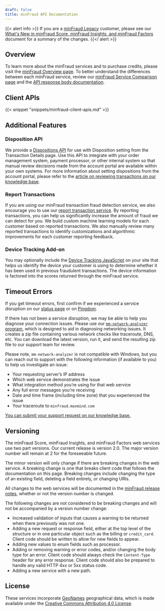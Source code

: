 ```yaml
---
draft: false
title: minFraud API Documentation
---
```


{{< alert info >}}
If you are a [minFraud Legacy](/minfraud/minfraud-legacy/)
customer, please see our
[What's New in minFraud Score, minFraud Insights, and minFraud Factors](/minfraud/whats-new-in-minfraud-score-and-minfraud-insights/)
document for a summary of the changes.
{{</ alert >}}

## Overview

To learn more about the minFraud services and to purchase credits, please visit
the
[minFraud Overview page](https://www.maxmind.com/en/solutions/minfraud-services).
To better understand the differences between each minFraud service, review our
[minFraud Service Comparison page](https://www.maxmind.com/en/solutions/minfraud-services/pricing)
and the
[API response body documentation](/minfraud/api-documentation/responses#bodies).

## Client APIs

{{< snippet "snippets/minfraud-client-apis.md" >}}

## Additional Features

### Disposition API

We provide a [Dispositions API](/minfraud/working-with-transaction-dispositions)
for use with Disposition setting from the Transaction Details page. Use this API
to integrate with your order management system, payment processor, or other
internal system so that manual review decisions made from the account portal are
available within your own systems. For more information about setting
dispositions from the account portal, please refer to the
[article on reviewing transactions on our knowledge base](https://support.maxmind.com/hc/en-us/articles/4408762136603).

### Report Transactions

If you are using our minFraud transaction fraud detection service, we also
encourage you to use our
[report transaction service](/minfraud/report-a-transaction). By reporting
transactions, you can help us significantly increase the amount of fraud we can
detect for you. We build custom machine learning models for each customer based
on reported transactions. We also manually review many reported transactions to
identify customizations and algorithmic improvements for each customer reporting
feedback.

### Device Tracking Add-on

You may optionally include the
[Device Tracking JavaScript](/minfraud/track-devices) on your site that helps us
identify the device your customer is using to determine whether it has been used
in previous fraudulent transactions. The device information is factored into the
scores returned through the minFraud service.

## Timeout Errors

If you get timeout errors, first confirm if we experienced a service disruption
on our [status page](https://status.maxmind.com/) or on
[Pingdom](http://stats.pingdom.com/datuqzybqg5z).

If there has not been a service disruption, we may be able to help you diagnose
your connection issues. Please use our
[`mm-network-analyzer` program](https://github.com/maxmind/mm-network-analyzer),
which is designed to aid in diagnosing networking issues. It creates a zip file
containing various network checks like traceroute, DNS, etc. You can download
the latest version, run it, and send the resulting zip file to our support team
for review.

Please note, `mm-network-analyzer` is not compatible with Windows, but you can
reach out to support with the following information (if available to you) to
help us investigate an issue:

- Your requesting server’s IP address
- Which web service demonstrates the issue
- What integration method you’re using for that web service
- Any full error messages you’re receiving
- Date and time frame (including time zone) that you experienced the issue
- Your traceroute to `minfraud.maxmind.com`

[You can submit your support request on our knowledge base.](https://support.maxmind.com/hc/en-us/requests/new)

## Versioning

The minFraud Score, minFraud Insights, and minFraud Factors web services use two
part versions. Our current release is version 2.0. The major version number will
remain at 2 for the foreseeable future.

The minor version will only change if there are breaking changes in the web
service. A breaking change is one that breaks client code that follows the
documentation on this page. Breaking changes include changing the type of an
existing field, deleting a field entirely, or changing URIs.

All changes to the web services will be documented in the
[minFraud release notes](/minfraud/release-notes), whether or not the version
number is changed.

The following changes are not considered to be breaking changes and will not be
accompanied by a version number change:

- Increased validation of inputs that causes a warning to be returned when there
  previously was not one.
- Adding a new request or response field, either at the top level of the
  structure or in one particular object such as the billing or `credit_card`.
  Client code should be written to allow for new fields to appear.
- Adding new values to enum fields such as processor.
- Adding or removing warning or error codes, and/or changing the body type for
  an error. Client code should always check the `Content-Type` header for any
  error response. Client code should also be prepared to handle any valid HTTP
  4xx or 5xx status code.
- Adding a new service with a new path.

## License

These services incorporate [GeoNames](https://www.geonames.org/) geographical
data, which is made available under the
[Creative Commons Attribution 4.0 License](https://creativecommons.org/licenses/by/4.0/).
